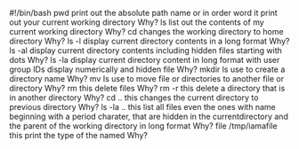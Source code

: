 #!/bin/bash
pwd print out the absolute path name or in order word it print out your current working directory
Why?
ls list out the contents of my current working directory
Why?
cd changes the working directory to home directory
Why?
ls -l display current directory contents in a long format
Why?
ls -al display current directory contents including hidden files starting with dots
Why?
ls -la display current directory content in long format with user group IDs display numerically and hidden file
Why?
mkdir ls use to create a directory name
Why?
mv Is use to move file or directories to another file or directory
Why?
rm this delete files
Why?
rm -r this delete a directory that is in another directory
Why?
cd .. this changes the current directory to previous directory
Why?
ls -la .. this list all files even the ones with name beginning with a period charater, that are hidden in the currentdirectory and the parent of the working directory in long format
Why?
file /tmp/iamafile this print the type of the named
Why?

